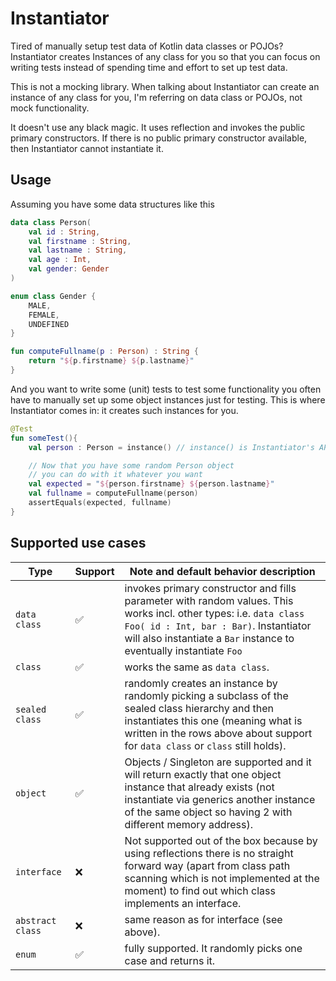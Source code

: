 # Instantiator
Tired of manually setup test data of Kotlin data classes or POJOs? Instantiator creates Instances of any class for you so that you can focus on writing tests instead of spending time and effort to set up test data.

This is not a mocking library. 
When talking about Instantiator can create an instance of any class for you, I'm referring on data class or POJOs, not mock functionality.

It doesn't use any black magic. 
It uses reflection and invokes the public primary constructors. 
If there is no public primary constructor available, then Instantiator cannot instantiate it.

## Usage
Assuming you have some data structures like this

```kotlin
data class Person(
    val id : String,
    val firstname : String, 
    val lastname : String, 
    val age : Int,
    val gender: Gender
)

enum class Gender {
    MALE, 
    FEMALE, 
    UNDEFINED
}

fun computeFullname(p : Person) : String {
    return "${p.firstname} ${p.lastname}"
}
```

And you want to write some (unit) tests to test some functionality you often have to manually set up some object instances just for testing. 
This is where Instantiator comes in: it creates such instances for you.

```kotlin
@Test
fun someTest(){
    val person : Person = instance() // instance() is Instantiator's API. It creates a new instance of Person with random values. 

    // Now that you have some random Person object 
    // you can do with it whatever you want
    val expected = "${person.firstname} ${person.lastname}"
    val fullname = computeFullname(person)
    assertEquals(expected, fullname)
}
```


## Supported use cases
Type | Support | Note and default behavior description
--- | --- | ---
`data class` | ✅️ | invokes primary constructor and fills parameter with random values. This works incl. other types: i.e. `data class Foo( id : Int, bar : Bar)`. Instantiator will also instantiate a `Bar` instance to eventually instantiate `Foo`
`class` | ✅️ | works the same as `data class`.
`sealed class` | ✅ | randomly creates an instance by randomly picking a subclass of the sealed class hierarchy and then instantiates this one (meaning what is written in the rows above about support for `data class` or `class` still holds).
`object` | ✅ | Objects / Singleton are supported and it will return exactly that one object instance that already exists (not instantiate via generics another instance of the same object so having 2 with different memory address).
`interface` | ❌️ | Not supported out of the box because by using reflections there is no straight forward way (apart from class path scanning which is not implemented at the moment) to find out which class implements an interface.
`abstract class`| ❌️ | same reason as for interface (see above).
`enum` | ✅️ | fully supported. It randomly picks one case and returns it.





